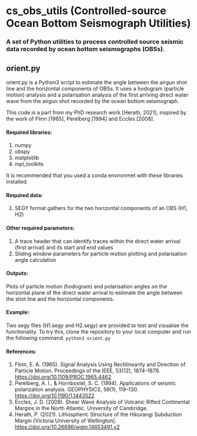 # cs_obs_utils (Controlled-source Ocean Bottom Seismograph Utilities)

### A set of Python utilities to process controlled source seismic data recorded by ocean bottom seismographs (OBSs).

## orient.py
orient.py is a Python3 script to estimate the angle between the airgun shot line and the horizontal components of OBSs. 
It uses a hodogram (particle motion) analysis and a polarisation analysis of the first arriving direct water wave from
the airgun shot recorded by the ocean bottom seismograph.

This code is a part from my PhD research work [Herath, 2021], inspired by the work of Flinn [1965], Perelberg [1994] and Eccles [2008].

#### Required libraries:
1. numpy
2. obspy
3. matplotlib
4. mpl_toolkits

It is recommended that you used a conda environmet with these libraries installed.

#### Required data:
1. SEGY format gathers for the two horizontal components of an OBS (H1, H2)

#### Other required parameters:
1. A trace header that can identify traces within the direct water arrival (first arrival) and its start and end values
2. Sliding window parameters for particle motion plotting and polarisation angle calculation

#### Outputs:
Plots of particle motion (hodogram) and polarisation angles on the horizontal plane of the direct water arrival to estimate 
the angle between the shot line and the horizontal components. 

#### Example: 
Two segy files (H1.segy and H2.segy) are provided to test and visualise the functionality.
To try this, clone the repository to your local computer and run the following command.
`python3 orient.py`

#### References:
1. Flinn, E. A. (1965). Signal Analysis Using Rectilinearity and Direction of Particle Motion. Proceedings of the IEEE, 53(12), 1874–1876. https://doi.org/10.1109/PROC.1965.4462
2. Perelberg, A. I., & Hornbostel, S. C. (1994). Applications of seismic polarization analysis. GEOPHYSICS, 59(1), 119–130. https://doi.org/10.1190/1.1443522
3. Eccles, J. D. (2008). Shear Wave Analysis of Volcanic Rifted Continental Margins in the North Atlantic. University of Cambridge.
4. Herath, P. (2021). Lithospheric Structure of the Hikurangi Subduction Margin [Victoria University of Wellington]. https://doi.org/10.26686/wgtn.14653491.v2
